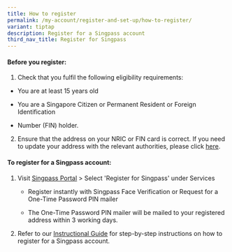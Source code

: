 ```yaml
---
title: How to register
permalink: /my-account/register-and-set-up/how-to-register/
variant: tiptap
description: Register for a Singpass account
third_nav_title: Register for Singpass
---
```

<h4>Before you register:</h4>
<ol data-tight="true" class="tight">
<li>
<p>Check that you fulfil the following eligibility requirements:</p>
</li>
</ol>
<ul data-tight="true" class="tight">
<li>
<p>You are at least 15 years old</p>
</li>
<li>
<p>You are a Singapore Citizen or Permanent Resident or Foreign Identification</p>
</li>
<li>
<p>Number (FIN) holder.</p>
</li>
</ul>
<p></p>
<ol start="2" data-tight="true" class="tight">
<li>
<p>Ensure that the address on your NRIC or FIN card is correct. If you need
to update your address with the relevant authorities, please click <a href="https://www.ica.gov.sg/documents/ic/update_residential_address" class="MuiTypography-root MuiLink-root MuiLink-underlineHover jss157 MuiTypography-colorPrimary" rel="noreferrer" target="_blank">here</a>.</p>
</li>
</ol>
<p></p>
<h4>To register for a Singpass account:</h4>
<ol data-tight="true" class="tight">
<li>
<p>Visit&nbsp;<a href="https://go.gov.sg/singpass-login" rel="noopener" target="_blank"><u>Singpass Portal</u></a>&nbsp;&gt;
Select 'Register for Singpass' under Services</p>
<ul data-tight="true" class="tight">
<li>
<p>Register instantly with Singpass Face Verification or Request for a One-Time
Password PIN mailer</p>
</li>
<li>
<p>The One-Time Password PIN mailer will be mailed to your registered address
within 3 working days.</p>
</li>
</ul>
</li>
<li>
<p>Refer to our <a href="https://go.gov.sg/singpass-guides" rel="noopener" target="_blank"><u>Instructional Guide</u></a> for
step-by-step instructions on how to register for a Singpass account.&nbsp;</p>
</li>
</ol>
<p></p>